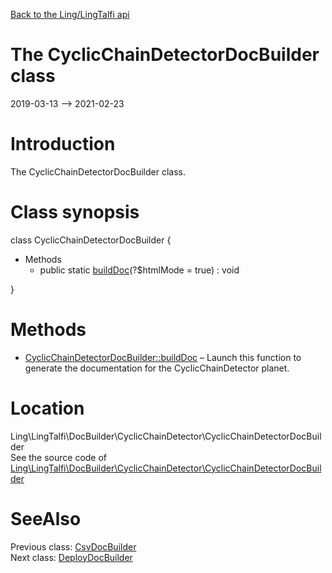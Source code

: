 [Back to the Ling/LingTalfi api](https://github.com/lingtalfi/LingTalfi/blob/master/doc/api/Ling/LingTalfi.md)



The CyclicChainDetectorDocBuilder class
================
2019-03-13 --> 2021-02-23






Introduction
============

The CyclicChainDetectorDocBuilder class.



Class synopsis
==============


class <span class="pl-k">CyclicChainDetectorDocBuilder</span>  {

- Methods
    - public static [buildDoc](https://github.com/lingtalfi/LingTalfi/blob/master/doc/api/Ling/LingTalfi/DocBuilder/CyclicChainDetector/CyclicChainDetectorDocBuilder/buildDoc.md)(?$htmlMode = true) : void

}






Methods
==============

- [CyclicChainDetectorDocBuilder::buildDoc](https://github.com/lingtalfi/LingTalfi/blob/master/doc/api/Ling/LingTalfi/DocBuilder/CyclicChainDetector/CyclicChainDetectorDocBuilder/buildDoc.md) &ndash; Launch this function to generate the documentation for the CyclicChainDetector planet.





Location
=============
Ling\LingTalfi\DocBuilder\CyclicChainDetector\CyclicChainDetectorDocBuilder<br>
See the source code of [Ling\LingTalfi\DocBuilder\CyclicChainDetector\CyclicChainDetectorDocBuilder](https://github.com/lingtalfi/LingTalfi/blob/master/DocBuilder/CyclicChainDetector/CyclicChainDetectorDocBuilder.php)



SeeAlso
==============
Previous class: [CsvDocBuilder](https://github.com/lingtalfi/LingTalfi/blob/master/doc/api/Ling/LingTalfi/DocBuilder/Csv/CsvDocBuilder.md)<br>Next class: [DeployDocBuilder](https://github.com/lingtalfi/LingTalfi/blob/master/doc/api/Ling/LingTalfi/DocBuilder/Deploy/DeployDocBuilder.md)<br>

